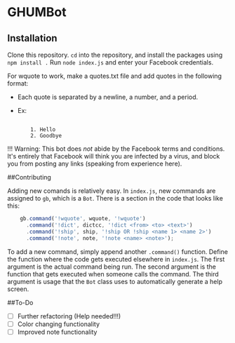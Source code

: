 # GHUMBot 

## Installation

Clone this repository. `cd` into the repository, and install the packages using `npm install .`
Run `node index.js` and enter your Facebook credentials.

For wquote to work, make a quotes.txt file and add quotes in the following format:

- Each quote is separated by a newline, a number, and a period.
- Ex:
    
    ```
    
        1. Hello
        2. Goodbye
    ```
    
!!! Warning: This bot does *not* abide by the Facebook terms and conditions. It's entirely that Facebook will think you are infected by a virus, and block you from posting any links (speaking from experience here).

##Contributing

Adding new comands is relatively easy. In `index.js`, new commands are assigned to `gb`, which is a `Bot`. There is a section in the code that looks like this: 
```javascript
    gb.command('!wquote', wquote, '!wquote')
      .command('!dict', dictcc, '!dict <from> <to> <text>')
      .command('!ship', ship, '!ship OR !ship <name 1> <name 2>')
      .command('!note', note, '!note <name> <note>');
```

To add a new command, simply append another `.command()` function. Define the function where the code gets executed elsewhere in `index.js`. The first argument is the actual command being run. The second argument is the function that gets executed when someone calls the command. The third argument is usage that the `Bot` class uses to automatically generate a help screen.

##To-Do
- [ ] Further refactoring (Help needed!!!)
- [ ] Color changing functionality
- [ ] Improved note functionality